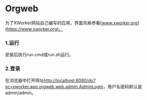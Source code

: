 # Orgweb
为了XWorker网站自己编写的应用，界面风格参看[www.xworker.org](https://www.xworker.org)。

### 1.运行
安装后执行run.cmd或run.sh运行。

### 2.登录
在浏览器中打开网址[http://localhost:8080/do?sc=xworker.app.orgweb.web.admin.AdminLogin](http://localhost:8080/do?sc=xworker.app.orgweb.web.admin.AdminLogin)，用户名密码默认是admin/admin。

